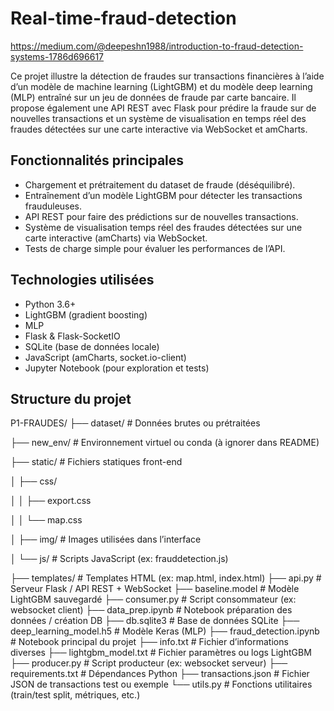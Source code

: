# Real-time-fraud-detection
https://medium.com/@deepeshn1988/introduction-to-fraud-detection-systems-1786d696617

Ce projet illustre la détection de fraudes sur transactions financières à l’aide d’un modèle de machine learning (LightGBM) et du modèle deep learning (MLP) entraîné sur un jeu de données de fraude par carte bancaire. Il propose également une API REST avec Flask pour prédire la fraude sur de nouvelles transactions et un système de visualisation en temps réel des fraudes détectées sur une carte interactive via WebSocket et amCharts.


## Fonctionnalités principales

- Chargement et prétraitement du dataset de fraude (déséquilibré).  
- Entraînement d’un modèle LightGBM pour détecter les transactions frauduleuses.  
- API REST pour faire des prédictions sur de nouvelles transactions.  
- Système de visualisation temps réel des fraudes détectées sur une carte interactive (amCharts) via WebSocket.  
- Tests de charge simple pour évaluer les performances de l’API.

## Technologies utilisées

- Python 3.6+  
- LightGBM (gradient boosting)
- MLP  
- Flask & Flask-SocketIO  
- SQLite (base de données locale)  
- JavaScript (amCharts, socket.io-client)  
- Jupyter Notebook (pour exploration et tests)

## Structure du projet

P1-FRAUDES/
├── dataset/                # Données brutes ou prétraitées

├── new_env/                # Environnement virtuel ou conda (à ignorer dans README)

├── static/                 # Fichiers statiques front-end

│   ├── css/

│   │   ├── export.css

│   │   └── map.css

│   ├── img/                # Images utilisées dans l’interface

│   └── js/                 # Scripts JavaScript (ex: frauddetection.js)

├── templates/              # Templates HTML (ex: map.html, index.html)
├── api.py                  # Serveur Flask / API REST + WebSocket
├── baseline.model          # Modèle LightGBM sauvegardé
├── consumer.py             # Script consommateur (ex: websocket client)
├── data_prep.ipynb         # Notebook préparation des données / création DB
├── db.sqlite3              # Base de données SQLite
├── deep_learning_model.h5  # Modèle Keras (MLP)
├── fraud_detection.ipynb   # Notebook principal du projet
├── info.txt                # Fichier d’informations diverses
├── lightgbm_model.txt      # Fichier paramètres ou logs LightGBM
├── producer.py             # Script producteur (ex: websocket serveur)
├── requirements.txt        # Dépendances Python
├── transactions.json       # Fichier JSON de transactions test ou exemple
└── utils.py                # Fonctions utilitaires (train/test split, métriques, etc.)






